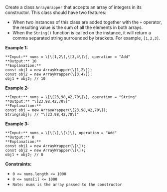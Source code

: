 Create a class `ArrayWrapper` that accepts an array of integers in its constructor. This class should have two features:

*   When two instances of this class are added together with the `+` operator, the resulting value is the sum of all the elements in both arrays.
*   When the `String()` function is called on the instance, it will return a comma separated string surrounded by brackets. For example, `[1,2,3]`.

**Example 1:**

```
**Input:** nums = \[\[1,2\],\[3,4\]\], operation = "Add"
**Output:** 10
**Explanation:**
const obj1 = new ArrayWrapper(\[1,2\]);
const obj2 = new ArrayWrapper(\[3,4\]);
obj1 + obj2; // 10
```

**Example 2:**

```
**Input:** nums = \[\[23,98,42,70\]\], operation = "String"
**Output:** "\[23,98,42,70\]"
**Explanation:**
const obj = new ArrayWrapper(\[23,98,42,70\]);
String(obj); // "\[23,98,42,70\]"
```

**Example 3:**

```
**Input:** nums = \[\[\],\[\]\], operation = "Add"
**Output:** 0
**Explanation:**
const obj1 = new ArrayWrapper(\[\]);
const obj2 = new ArrayWrapper(\[\]);
obj1 + obj2; // 0
```

**Constraints:**

*   `0 <= nums.length <= 1000`
*   `0 <= nums[i] <= 1000`
*   `Note: nums is the array passed to the constructor`